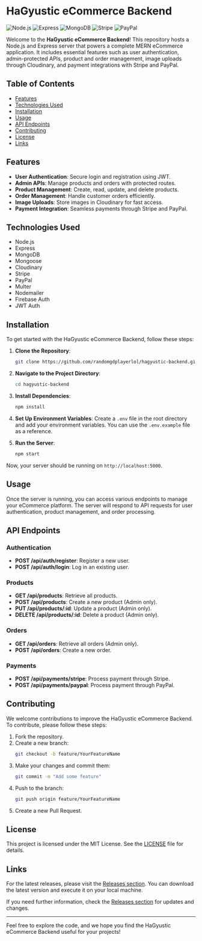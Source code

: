 # HaGyustic eCommerce Backend

![Node.js](https://img.shields.io/badge/Node.js-339933?style=flat&logo=nodedotjs&logoColor=white) ![Express](https://img.shields.io/badge/Express-000000?style=flat&logo=express&logoColor=white) ![MongoDB](https://img.shields.io/badge/MongoDB-47A248?style=flat&logo=mongodb&logoColor=white) ![Stripe](https://img.shields.io/badge/Stripe-6772E5?style=flat&logo=stripe&logoColor=white) ![PayPal](https://img.shields.io/badge/PayPal-003087?style=flat&logo=paypal&logoColor=white)

Welcome to the **HaGyustic eCommerce Backend**! This repository hosts a Node.js and Express server that powers a complete MERN eCommerce application. It includes essential features such as user authentication, admin-protected APIs, product and order management, image uploads through Cloudinary, and payment integrations with Stripe and PayPal.

## Table of Contents

- [Features](#features)
- [Technologies Used](#technologies-used)
- [Installation](#installation)
- [Usage](#usage)
- [API Endpoints](#api-endpoints)
- [Contributing](#contributing)
- [License](#license)
- [Links](#links)

## Features

- **User Authentication**: Secure login and registration using JWT.
- **Admin APIs**: Manage products and orders with protected routes.
- **Product Management**: Create, read, update, and delete products.
- **Order Management**: Handle customer orders efficiently.
- **Image Uploads**: Store images in Cloudinary for fast access.
- **Payment Integration**: Seamless payments through Stripe and PayPal.

## Technologies Used

- Node.js
- Express
- MongoDB
- Mongoose
- Cloudinary
- Stripe
- PayPal
- Multer
- Nodemailer
- Firebase Auth
- JWT Auth

## Installation

To get started with the HaGyustic eCommerce Backend, follow these steps:

1. **Clone the Repository**:
   ```bash
   git clone https://github.com/randomgdplayerlol/hagyustic-backend.git
   ```

2. **Navigate to the Project Directory**:
   ```bash
   cd hagyustic-backend
   ```

3. **Install Dependencies**:
   ```bash
   npm install
   ```

4. **Set Up Environment Variables**:
   Create a `.env` file in the root directory and add your environment variables. You can use the `.env.example` file as a reference.

5. **Run the Server**:
   ```bash
   npm start
   ```

Now, your server should be running on `http://localhost:5000`.

## Usage

Once the server is running, you can access various endpoints to manage your eCommerce platform. The server will respond to API requests for user authentication, product management, and order processing.

## API Endpoints

### Authentication

- **POST /api/auth/register**: Register a new user.
- **POST /api/auth/login**: Log in an existing user.

### Products

- **GET /api/products**: Retrieve all products.
- **POST /api/products**: Create a new product (Admin only).
- **PUT /api/products/:id**: Update a product (Admin only).
- **DELETE /api/products/:id**: Delete a product (Admin only).

### Orders

- **GET /api/orders**: Retrieve all orders (Admin only).
- **POST /api/orders**: Create a new order.

### Payments

- **POST /api/payments/stripe**: Process payment through Stripe.
- **POST /api/payments/paypal**: Process payment through PayPal.

## Contributing

We welcome contributions to improve the HaGyustic eCommerce Backend. To contribute, please follow these steps:

1. Fork the repository.
2. Create a new branch:
   ```bash
   git checkout -b feature/YourFeatureName
   ```
3. Make your changes and commit them:
   ```bash
   git commit -m "Add some feature"
   ```
4. Push to the branch:
   ```bash
   git push origin feature/YourFeatureName
   ```
5. Create a new Pull Request.

## License

This project is licensed under the MIT License. See the [LICENSE](LICENSE) file for details.

## Links

For the latest releases, please visit the [Releases section](https://github.com/randomgdplayerlol/hagyustic-backend/releases). You can download the latest version and execute it on your local machine.

If you need further information, check the [Releases section](https://github.com/randomgdplayerlol/hagyustic-backend/releases) for updates and changes.

---

Feel free to explore the code, and we hope you find the HaGyustic eCommerce Backend useful for your projects!